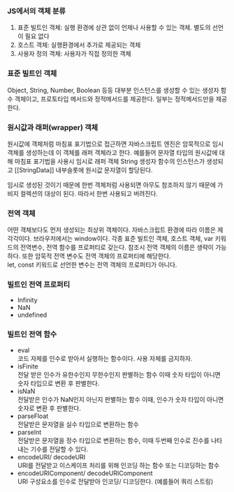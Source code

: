 ### JS에서의 객체 분류
1. 표준 빌트인 객체: 실행 환경에 상관 없이 언제나 사용할 수 있는 객체. 별도의 선언이 필요 없다
2. 호스트 객체: 실행환경에서 추가로 제공되는 객체
3. 사용자 정의 객체: 사용자가 직접 정의한 객체

### 표준 빌트인 객체
Object, String, Number, Boolean 등등 대부분 인스턴스를 생성할 수 있는 생성자 함수 객체이고, 프로토타입 메서드와 정적메서드를 제공한다. 일부는 정적메서드만을 제공한다.

### 원시값과 래퍼(wrapper) 객체
원시값에 객체처럼 마침표 표기법으로 접근하면 자바스크립트 엔진은 암묵적으로 임시 객체를 생성하는데 이 객체를 래퍼 객체라고 한다. 예를들어 문자열 타입의 원시값에 대해
마침표 표기법을 사용시 임시로 래퍼 객체 String 생성자 함수의 인스턴스가 생성되고 [[StringData]] 내부슬롯에 원시값 문자열이 할당된다.<br>

임시로 생성된 것이기 때문에 한번 객체처럼 사용되면 아무도 참조하지 않기 때문에 가비지 컬렉션의 대상이 된다. 따라서 한번 사용되고 버려진다.

### 전역 객체
어떤 객체보다도 먼저 생성되는 최상위 객체이다. 자바스크립트 환경에 따라 이름은 제각각이다. 브라우저에서는 window이다. 각종 표준 빌트인 객체, 호스트 객체, var 키워드의 전역변수,
전역 함수를 프로퍼티로 갖는다. 참조시 전역 객체의 이름은 생략이 가능하다. 또한 암묵적 전역 변수도 전역 객체의 프로퍼티에 해당한다.<br>
let, const 키워드로 선언한 변수는 전역 객체의 프로퍼티가 아니다.

### 빌트인 전역 프로퍼티
+ Infinity
+ NaN
+ undefined

### 빌트인 전역 함수
+ eval <br>
코드 자체를 인수로 받아서 실행하는 함수이다. 사용 자체를 금지하자.
+ isFinite <br>
전달 받은 인수가 유한수인지 무한수인지 판별하는 함수 이때 숫자 타입이 아니면 숫자 타입으로 변환 후 판별한다.
+ isNaN <br>
전달받은 인수가 NaN인지 아닌지 판별하는 함수 이때, 인수가 숫자 타입이 아니면 숫자로 변환 후 판별한다.
+ parseFloat <br>
전달받은 문자열을 실수 타입으로 변환하는 함수
+ parseInt <br>
전달받은 문자열을 정수 타입으로 변환하는 함수, 이때 두번째 인수로 진수를 나타내는 기수를 전달할 수 있다.
+ encodeURI/ decodeURI <br>
URI를 전달받고 이스케이프 처리를 위해 인코딩 하는 함수 또는 디코딩하는 함수
+ encodeURIComponent/ decodeURIComponent <br>
URI 구성요소를 인수로 전달받아 인코딩/ 디코딩한다. (예를들어 쿼리 스트링)
